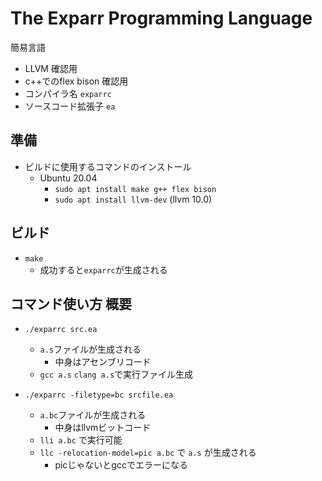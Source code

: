 # The Exparr Programming Language
簡易言語

* LLVM 確認用
* c++でのflex bison 確認用
* コンパイラ名 `exparrc`
* ソースコード拡張子 `ea` 


## 準備
* ビルドに使用するコマンドのインストール
    * Ubuntu 20.04
        * `sudo apt install make g++ flex bison`
        * `sudo apt install llvm-dev` (llvm 10.0)


## ビルド
* `make`
    * 成功すると`exparrc`が生成される


## コマンド使い方 概要
* `./exparrc src.ea` 
    * `a.s`ファイルが生成される
        * 中身はアセンブリコード
    * `gcc a.s` `clang a.s`で実行ファイル生成

* `./exparrc -filetype=bc srcfile.ea`
    * `a.bc`ファイルが生成される
        * 中身はllvmビットコード
    * `lli a.bc` で実行可能
    * `llc -relocation-model=pic a.bc` で `a.s` が生成される
        * picじゃないとgccでエラーになる

